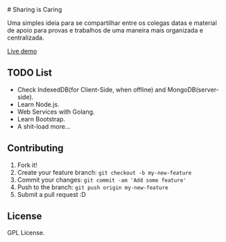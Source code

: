 <content>
# Sharing is Caring
 
Uma simples ideia para se compartilhar entre os colegas datas e material de apoio para provas e trabalhos de uma maneira mais organizada e centralizada.

[Live demo](http://streeck.github.io/studypoint/)

## TODO List

- Check IndexedDB(for Client-Side, when offline) and MongoDB(server-side).
- Learn Node.js.
- Web Services with Golang.
- Learn Bootstrap.
- A shit-load more...

## Contributing
 
1. Fork it!
2. Create your feature branch: `git checkout -b my-new-feature`
3. Commit your changes: `git commit -am 'Add some feature'`
4. Push to the branch: `git push origin my-new-feature`
5. Submit a pull request :D
 
## License
 
GPL License.

</content>